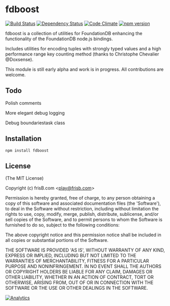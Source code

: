 # fdboost 
[![Build Status](https://travis-ci.org/frisb/fdboost.png)](http://travis-ci.org/frisb/fdboost)
[![Dependency Status](https://gemnasium.com/frisb/fdboost.svg)](https://gemnasium.com/frisb/fdboost)
[![Code Climate](https://codeclimate.com/github/frisb/fdboost/badges/gpa.svg)](https://codeclimate.com/github/frisb/fdboost)
[![npm version](https://badge.fury.io/js/fdboost.svg)](http://badge.fury.io/js/fdboost)

fdboost is a collection of utilities for FoundationDB enhancing the functionality of the FoundationDB node.js bindings.

Includes utilities for encoding tuples with strongly typed values and a high performance range key counting method (thanks to Christophe Chevalier @Doxsense).

This module is still early alpha and work is in progress. All contributions are welcome.

## Todo

Polish comments 

More elegant debug logging

Debug boundariestask class

## Installation
```
npm install fdboost
```

## License

(The MIT License)

Copyright (c) frisB.com &lt;play@frisb.com&gt;

Permission is hereby granted, free of charge, to any person obtaining
a copy of this software and associated documentation files (the
'Software'), to deal in the Software without restriction, including
without limitation the rights to use, copy, modify, merge, publish,
distribute, sublicense, and/or sell copies of the Software, and to
permit persons to whom the Software is furnished to do so, subject to
the following conditions:

The above copyright notice and this permission notice shall be
included in all copies or substantial portions of the Software.

THE SOFTWARE IS PROVIDED 'AS IS', WITHOUT WARRANTY OF ANY KIND,
EXPRESS OR IMPLIED, INCLUDING BUT NOT LIMITED TO THE WARRANTIES OF
MERCHANTABILITY, FITNESS FOR A PARTICULAR PURPOSE AND NONINFRINGEMENT.
IN NO EVENT SHALL THE AUTHORS OR COPYRIGHT HOLDERS BE LIABLE FOR ANY
CLAIM, DAMAGES OR OTHER LIABILITY, WHETHER IN AN ACTION OF CONTRACT,
TORT OR OTHERWISE, ARISING FROM, OUT OF OR IN CONNECTION WITH THE
SOFTWARE OR THE USE OR OTHER DEALINGS IN THE SOFTWARE.

[![Analytics](https://ga-beacon.appspot.com/UA-40562957-11/fdboost/readme)](https://github.com/igrigorik/ga-beacon)
